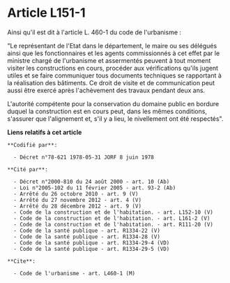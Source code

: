 # Article L151-1

Ainsi qu'il est dit à l'article L. 460-1 du code de l'urbanisme :

"Le représentant de l'Etat dans le département, le maire ou ses délégués ainsi que les fonctionnaires et les agents
commissionnés à cet effet par le ministre chargé de l'urbanisme et assermentés peuvent à tout moment visiter les
constructions en cours, procéder aux vérifications qu'ils jugent utiles et se faire communiquer tous documents techniques se
rapportant à la réalisation des bâtiments. Ce droit de visite et de communication peut aussi être exercé après l'achèvement
des travaux pendant deux ans.

L'autorité compétente pour la conservation du domaine public en bordure duquel la construction est en cours peut, dans les
mêmes conditions, s'assurer que l'alignement et, s'il y a lieu, le nivellement ont été respectés".

**Liens relatifs à cet article**

	**Codifié par**:

	  - Décret n°78-621 1978-05-31 JORF 8 juin 1978

	**Cité par**:

	  - Décret n°2000-810 du 24 août 2000 - art. 10 (Ab)
	  - Loi n°2005-102 du 11 février 2005 - art. 93-2 (Ab)
	  - Arrêté du 26 octobre 2010 - art. 9 (V)
	  - Arrêté du 27 novembre 2012 - art. 4 (V)
	  - Arrêté du 28 décembre 2012 - art. 9 (V)
	  - Code de la construction et de l'habitation. - art. L152-10 (V)
	  - Code de la construction et de l'habitation. - art. L161-2 (V)
	  - Code de la construction et de l'habitation. - art. R111-20 (V)
	  - Code de la santé publique - art. R1334-22 (V)
	  - Code de la santé publique - art. R1334-28 (V)
	  - Code de la santé publique - art. R1334-29-4 (VD)
	  - Code de la santé publique - art. R1334-29-5 (VD)

	**Cite**:

	  - Code de l'urbanisme - art. L460-1 (M)
